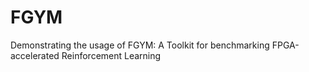 # FGYM
Demonstrating the usage of FGYM: A Toolkit for benchmarking FPGA-accelerated Reinforcement Learning
